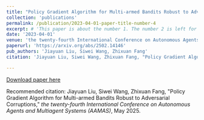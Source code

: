 ```yaml
---
title: "Policy Gradient Algorithm for Multi-armed Bandits Robust to Adversarial Corruptions"
collection: 'publications'
permalink: /publication/2023-04-01-paper-title-number-4
excerpt: # 'This paper is about the number 1. The number 2 is left for future work.'
date: '2023-04-01'
venue: 'the twenty-fourth International Conference on Autonomous Agents and Multiagent Systems (AAMAS)'
paperurl: 'https://arxiv.org/abs/2502.14146'
pub_authors: 'Jiayuan Liu, Siwei Wang, Zhixuan Fang'
citation: 'Jiayuan Liu, Siwei Wang, Zhixuan Fang, "Policy Gradient Algorithm for Multi-armed Bandits Robust to Adversarial Corruptions," <i>the twenty-fourth International Conference on Autonomous Agents and Multiagent Systems (AAMAS)</i>, May 2025. '

---
```

<!-- This paper is about the number 1. The number 2 is left for future work. -->

[Download paper here](https://arxiv.org/abs/2502.14146)

Recommended citation: Jiayuan Liu, Siwei Wang, Zhixuan Fang, "Policy Gradient Algorithm for Multi-armed Bandits Robust to Adversarial Corruptions," <i>the twenty-fourth International Conference on Autonomous Agents and Multiagent Systems (AAMAS)</i>, May 2025.